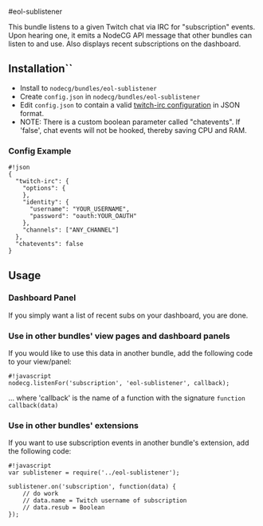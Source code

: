 #eol-sublistener

This bundle listens to a given Twitch chat via IRC for "subscription" events.
Upon hearing one, it emits a NodeCG API message that other bundles can listen to and use.
Also displays recent subscriptions on the dashboard.

## Installation``

- Install to `nodecg/bundles/eol-sublistener`
- Create `config.json` in `nodecg/bundles/eol-sublistener`
- Edit `config.json` to contain a valid [twitch-irc configuration](https://github.com/Schmoopiie/twitch-irc/wiki#configuration) in JSON format.
- NOTE: There is a custom boolean parameter called "chatevents". If 'false', chat events will not be hooked, thereby saving CPU and RAM.

### Config Example
```
#!json
{
  "twitch-irc": {
    "options": {
    },
    "identity": {
      "username": "YOUR_USERNAME",
      "password": "oauth:YOUR_OAUTH"
    },
    "channels": ["ANY_CHANNEL"]
  },
  "chatevents": false
}
```

## Usage

### Dashboard Panel
If you simply want a list of recent subs on your dashboard, you are done.

### Use in other bundles' view pages and dashboard panels
If you would like to use this data in another bundle, add the following code to your view/panel:
```
#!javascript
nodecg.listenFor('subscription', 'eol-sublistener', callback);
```
... where 'callback' is the name of a function with the signature `function callback(data)`

### Use in other bundles' extensions
If you want to use subscription events in another bundle's extension, add the following code:
```
#!javascript
var sublistener = require('../eol-sublistener');

sublistener.on('subscription', function(data) {
    // do work
    // data.name = Twitch username of subscription
    // data.resub = Boolean
});
```

